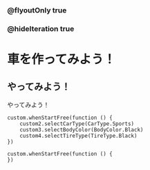 ### @flyoutOnly true
### @hideIteration true

# 車を作ってみよう！

## やってみよう！

やってみよう！

```ghost
custom.whenStartFree(function () {
    custom2.selectCarType(CarType.Sports)
    custom3.selectBodyColor(BodyColor.Black)
    custom4.selectTireType(TireType.Black)
})
```

```template
custom.whenStartFree(function () {
})
```
